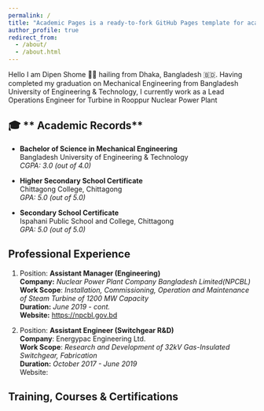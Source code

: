 ```yaml
---
permalink: /
title: "Academic Pages is a ready-to-fork GitHub Pages template for academic personal websites"
author_profile: true
redirect_from: 
  - /about/
  - /about.html
---
```

Hello I am Dipen Shome :construction_worker_man:  hailing from Dhaka, Bangladesh :bangladesh:. Having completed my graduation on Mechanical Engineering from Bangladesh University of Engineering & Technology, I currently work as a Lead Operations Engineer for Turbine in Rooppur Nuclear Power Plant  

:mortar_board: ** Academic Records**
---

- **Bachelor of Science in Mechanical Engineering** 
<br> Bangladesh University of Engineering & Technology 
<br> *CGPA: 3.0 (out of 4.0)* 

- **Higher Secondary School Certificate**
<br> Chittagong College, Chittagong
<br> *GPA: 5.0 (out of 5.0)*

- **Secondary School Certificate**
<br> Ispahani Public School and College, Chittagong
<br> *GPA: 5.0 (out of 5.0)*

**Professional Experience**
---
1.  Position: **Assistant Manager (Engineering)**
    <br> **Company:** *Nuclear Power Plant Company Bangladesh Limited(NPCBL)* 
    <br> **Work Scope**: *Installation, Commissioning, Operation and Maintenance of Steam Turbine of 1200 MW Capacity*
    <br>**Duration:** *June 2019 - cont.*
    <br>**Website:** https://npcbl.gov.bd 

2.  Position: **Assistant Engineer (Switchgear R&D)**
    <br> **Company**: Energypac Engineering Ltd.
    <br> **Work Scope**: *Research and Development of 32kV Gas-Insulated Switchgear, Fabrication*
    <br> **Duration:** *October 2017 - June 2019*
    <br> Website:

Training, Courses & Certifications
---
